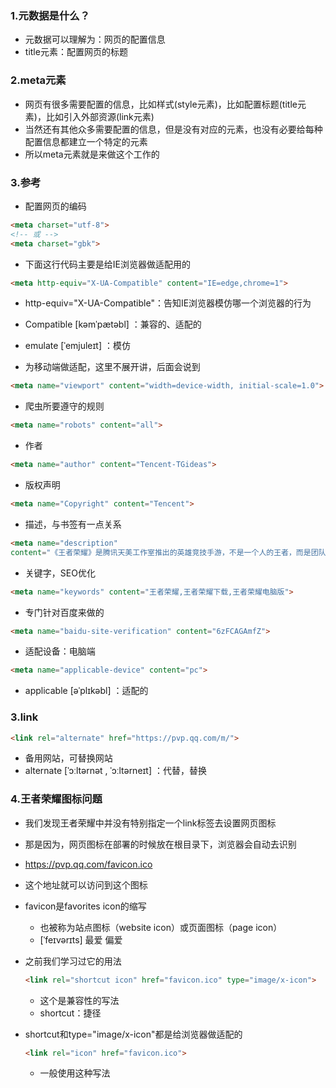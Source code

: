### 1.元数据是什么？

- 元数据可以理解为：网页的配置信息
- title元素：配置网页的标题

### 2.meta元素

- 网页有很多需要配置的信息，比如样式(style元素)，比如配置标题(title元素)，比如引入外部资源(link元素)
- 当然还有其他众多需要配置的信息，但是没有对应的元素，也没有必要给每种配置信息都建立一个特定的元素
- 所以meta元素就是来做这个工作的

### 3.参考

- 配置网页的编码

```html
<meta charset="utf-8">
<!-- 或 -->
<meta charset="gbk">
```

- 下面这行代码主要是给IE浏览器做适配用的

```html
<meta http-equiv="X-UA-Compatible" content="IE=edge,chrome=1">
```

- http-equiv="X-UA-Compatible"：告知IE浏览器模仿哪一个浏览器的行为
- Compatible [kəmˈpætəbl] ：兼容的、适配的
- emulate [ˈemjuleɪt] ：模仿



- 为移动端做适配，这里不展开讲，后面会说到

```html
<meta name="viewport" content="width=device-width, initial-scale=1.0">
```

- 爬虫所要遵守的规则

```html
<meta name="robots" content="all">
```

- 作者

```html
<meta name="author" content="Tencent-TGideas">
```

- 版权声明

```html
<meta name="Copyright" content="Tencent">
```

- 描述，与书签有一点关系

```html
<meta name="description" 
content="《王者荣耀》是腾讯天美工作室推出的英雄竞技手游，不是一个人的王者，而是团队的荣耀！5v5王者峡谷PVP对战，领略英雄竞技的酣畅淋漓！更有边境突围、五军对决等丰富的游戏模式，体验突破传统、英雄竞技新形态！">
```

- 关键字，SEO优化

```html
<meta name="keywords" content="王者荣耀,王者荣耀下载,王者荣耀电脑版">
```

- 专门针对百度来做的

```html
<meta name="baidu-site-verification" content="6zFCAGAmfZ">
```

- 适配设备：电脑端

```html
<meta name="applicable-device" content="pc">
```

- applicable [əˈplɪkəbl] ：适配的

### 3.link

```html
<link rel="alternate" href="https://pvp.qq.com/m/">
```

- 备用网站，可替换网站
- alternate [ˈɔːltərnət , ˈɔːltərneɪt] ：代替，替换

### 4.王者荣耀图标问题

- 我们发现王者荣耀中并没有特别指定一个link标签去设置网页图标
- 那是因为，网页图标在部署的时候放在根目录下，浏览器会自动去识别
- https://pvp.qq.com/favicon.ico
  
- 这个地址就可以访问到这个图标
  
- favicon是favorites icon的缩写

  - 也被称为站点图标（website icon）或页面图标（page icon）
  -  [ˈfeɪvərɪts] 最爱 偏爱

- 之前我们学习过它的用法

  ```html
  <link rel="shortcut icon" href="favicon.ico" type="image/x-icon">
  ```

  - 这个是兼容性的写法
  - shortcut：捷径
- shortcut和type="image/x-icon"都是给浏览器做适配的
  
  ```html
  <link rel="icon" href="favicon.ico">
  ```

  - 一般使用这种写法